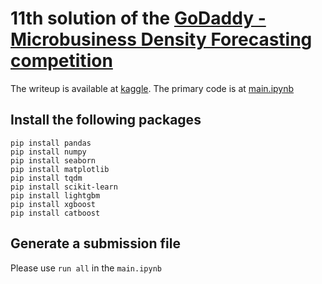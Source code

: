 # 11th solution of the [GoDaddy - Microbusiness Density Forecasting competition](https://www.kaggle.com/competitions/godaddy-microbusiness-density-forecasting)

The writeup is available at [kaggle](https://www.kaggle.com/competitions/godaddy-microbusiness-density-forecasting/discussion/417803).
The primary code is at [main.ipynb](https://github.com/ywugwu/GoDaddy-MDF-Competition/blob/main/main.ipynb)

## Install the following packages

```
pip install pandas
pip install numpy
pip install seaborn
pip install matplotlib
pip install tqdm
pip install scikit-learn
pip install lightgbm
pip install xgboost
pip install catboost

```

## Generate a submission file

Please use `run all` in the `main.ipynb`
